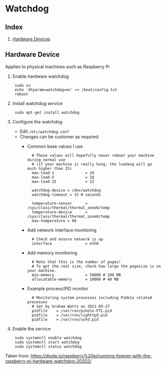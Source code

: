 ---
---
# Watchdog

## Index

1. [Hardware Devices](#hardware-device)

## Hardware Device

Applies to physical machines such as Raspberry Pi

1. Enable hardware watchdog

        sudo su
        echo 'dtparam=watchdog=on' >> /boot/config.txt
        reboot

1. Install watchdog service

        sudo apt-get install watchdog

1. Configure the watchdog
    - Edit `/etc/watchdog.conf`
    - Changes can be customer as required
        - Common base values I use

                # These values will hopefully never reboot your machine during normal use
                # (if your machine is really hung, the loadavg will go much higher than 25)
                max-load-1              = 24
                max-load-5              = 18
                max-load-15             = 12
                
                watchdog-device = /dev/watchdog
                watchdog-timeout = 15 # seconds

                temperature-sensor      = /sys/class/thermal/thermal_zone0/temp
                temperature-device      = /sys/class/thermal/thermal_zone0/temp
                max-temperature = 90
        - Add network interface monitoring
                
                # Check and ensure network is up
                interface               = eth0

        - Add memory monitoring

                # Note that this is the number of pages!
                # To get the real size, check how large the pagesize is on your machine.
                min-memory              = 50000 # 200 MB
                allocatable-memory      = 10000 # 40 MB

        - Example process/PID monitor

                # Monitoring system processes including PiHole related processes
                # Set by Graham Watts on 2021-05-27
                pidfile    = /var/run/pihole-FTL.pid
                pidfile    = /var/run/lighttpd.pid
                pidfile    = /var/run/sshd.pid

1. Enable the service

        sudo systemctl enable watchdog
        sudo systemctl start watchdog
        sudo systemctl status watchdog

Taken from: https://diode.io/raspberry%20pi/running-forever-with-the-raspberry-pi-hardware-watchdog-20202/
